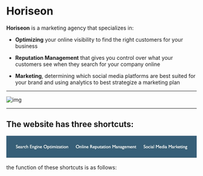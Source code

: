 # Horiseon

**Horiseon** is a marketing agency that specializes in:

- **Optimizing** your online visibility to find the right customers for your business

- **Reputation Management** that gives you control over what your customers see when they search for your company online

- **Marketing**, determining which social media platforms are best suited for your brand and using analytics to best strategize a marketing plan

---

![img](horiseonScreenshot.png)

---

## The website has three shortcuts:

![img](searchBar.png)

the function of these shortcuts is as follows:









